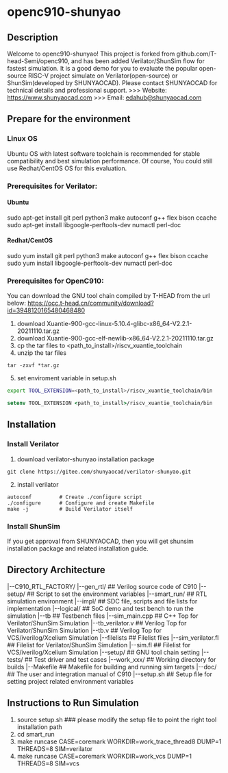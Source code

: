 # openc910-shunyao

## Description
Welcome to openc910-shunyao!
This project is forked from github.com/T-head-Semi/openc910, and has been added Verilator/ShunSim flow for fastest simulation.
It is a good demo for you to evaluate the popular open-source RISC-V project simulate on Verilator(open-source) or ShunSim(developed by SHUNYAOCAD).
Please contact SHUNYAOCAD for technical details and professional support.
    >>> Website:    https://www.shunyaocad.com
    >>> Email:      edahub@shunyaocad.com

## Prepare for the environment

### Linux OS
Ubuntu OS with latest software toolchain is recommended for stable compatibility and best simulation performance.
Of course, You could still use Redhat/CentOS OS for this evaluation.

### Prerequisites for Verilator:
#### Ubuntu
sudo apt-get install git perl python3 make autoconf g++ flex bison ccache
sudo apt-get install libgoogle-perftools-dev numactl perl-doc
#### Redhat/CentOS
sudo yum install git perl python3 make autoconf g++ flex bison ccache
sudo yum install libgoogle-perftools-dev numactl perl-doc

### Prerequisites for OpenC910:
You can download the GNU tool chain compiled by T-HEAD from the url below:
https://occ.t-head.cn/community/download?id=3948120165480468480
1. download Xuantie-900-gcc-linux-5.10.4-glibc-x86_64-V2.2.1-20211110.tar.gz
2. download Xuantie-900-gcc-elf-newlib-x86_64-V2.2.1-20211110.tar.gz
3. cp the tar files to <path_to_install>/riscv_xuantie_toolchain
4. unzip the tar files 
```
tar -zxvf *tar.gz
```
5. set enviroment variable in setup.sh
```bash
export TOOL_EXTENSION=<path_to_install>/riscv_xuantie_toolchain/bin
```
```csh
setenv TOOL_EXTENSION <path_to_install>/riscv_xuantie_toolchain/bin
```
## Installation

### Install Verilator
1. download verilator-shunyao installation package
```
git clone https://gitee.com/shunyaocad/verilator-shunyao.git
```
2. install verilator
```
autoconf         # Create ./configure script
./configure      # Configure and create Makefile
make -j          # Build Verilator itself
```
### Install ShunSim
If you get approval from SHUNYAOCAD, then you will get shunsim installation package and related installation guide.

## Directory Architecture
|--C910_RTL_FACTORY/
  |--gen_rtl/               ## Verilog source code of C910
  |--setup/                 ## Script to set the environment variables
|--smart_run/               ## RTL simulation environment
  |--impl/                  ## SDC file, scripts and file lists for implementation
  |--logical/               ## SoC demo and test bench to run the simulation
    |--tb                   ## Testbench files
      |--sim_main.cpp       ## C++ Top for Verilator/ShunSim Simulation
      |--tb_verilator.v     ## Verilog Top for Verilator/ShunSim Simulation
      |--tb.v               ## Verilog Top for VCS/iverilog/Xcelium Simulation
    |--filelists            ## Filelist files
      |--sim_verilator.fl   ## Filelist for Verilator/ShunSim Simulation
      |--sim.fl             ## Filelist for VCS/iverilog/Xcelium Simulation
  |--setup/                 ## GNU tool chain setting
  |--tests/                 ## Test driver and test cases
  |--work_xxx/              ## Working directory for builds
  |--Makefile               ## Makefile for building and running sim targets
|--doc/                     ## The user and integration manual of C910
|--setup.sh                 ## Setup file for setting project related environment variables

## Instructions to Run Simulation

1.  source setup.sh          ### please modify the setup file to point the right tool installation path
2.  cd smart_run
3.  make runcase CASE=coremark WORKDIR=work_trace_thread8 DUMP=1 THREADS=8 SIM=verilator
3.  make runcase CASE=coremark WORKDIR=work_vcs DUMP=1 THREADS=8 SIM=vcs

